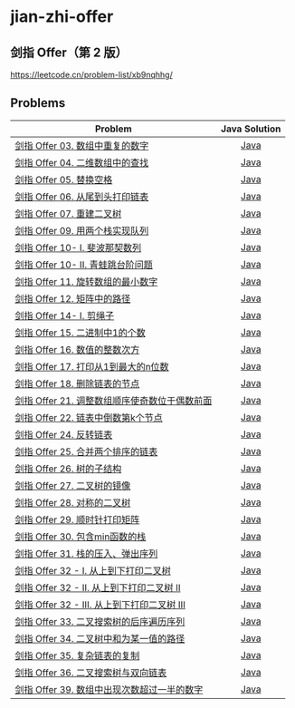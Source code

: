 # jian-zhi-offer

## 剑指 Offer（第 2 版）

https://leetcode.cn/problem-list/xb9nqhhg/

## Problems
| Problem | Java Solution |
| --- | :---: |
[剑指 Offer 03. 数组中重复的数字](https://leetcode.cn/problems/shu-zu-zhong-zhong-fu-de-shu-zi-lcof/) | [Java](solution/03/) |
[剑指 Offer 04. 二维数组中的查找](https://leetcode.cn/problems/er-wei-shu-zu-zhong-de-cha-zhao-lcof/) | [Java](solution/04/) |
[剑指 Offer 05. 替换空格](https://leetcode.cn/problems/ti-huan-kong-ge-lcof/) | [Java](solution/05/) |
[剑指 Offer 06. 从尾到头打印链表](https://leetcode.cn/problems/cong-wei-dao-tou-da-yin-lian-biao-lcof/) | [Java](solution/06/) |
[剑指 Offer 07. 重建二叉树](https://leetcode.cn/problems/zhong-jian-er-cha-shu-lcof/) | [Java](solution/07/) |
[剑指 Offer 09. 用两个栈实现队列](https://leetcode.cn/problems/yong-liang-ge-zhan-shi-xian-dui-lie-lcof/) | [Java](solution/09/) |
[剑指 Offer 10- I. 斐波那契数列](https://leetcode.cn/problems/fei-bo-na-qi-shu-lie-lcof/) | [Java](solution/10.1/) |
[剑指 Offer 10- II. 青蛙跳台阶问题](https://leetcode.cn/problems/qing-wa-tiao-tai-jie-wen-ti-lcof/) | [Java](solution/10.2/) |
[剑指 Offer 11. 旋转数组的最小数字](https://leetcode.cn/problems/xuan-zhuan-shu-zu-de-zui-xiao-shu-zi-lcof/) | [Java](solution/11/) |
[剑指 Offer 12. 矩阵中的路径](https://leetcode.cn/problems/ju-zhen-zhong-de-lu-jing-lcof/) | [Java](solution/12/) |
[剑指 Offer 14- I. 剪绳子](https://leetcode.cn/problems/jian-sheng-zi-lcof/) | [Java](solution/14.1/) |
[剑指 Offer 15. 二进制中1的个数](https://leetcode.cn/problems/er-jin-zhi-zhong-1de-ge-shu-lcof/) | [Java](solution/15/) |
[剑指 Offer 16. 数值的整数次方](https://leetcode.cn/problems/shu-zhi-de-zheng-shu-ci-fang-lcof/) | [Java](solution/16/) |
[剑指 Offer 17. 打印从1到最大的n位数](https://leetcode.cn/problems/da-yin-cong-1dao-zui-da-de-nwei-shu-lcof/) | [Java](solution/17/) |
[剑指 Offer 18. 删除链表的节点](https://leetcode.cn/problems/shan-chu-lian-biao-de-jie-dian-lcof/) | [Java](solution/18/) |
[剑指 Offer 21. 调整数组顺序使奇数位于偶数前面](https://leetcode.cn/problems/diao-zheng-shu-zu-shun-xu-shi-qi-shu-wei-yu-ou-shu-qian-mian-lcof/) | [Java](solution/21/) |
[剑指 Offer 22. 链表中倒数第k个节点](https://leetcode.cn/problems/lian-biao-zhong-dao-shu-di-kge-jie-dian-lcof/) | [Java](solution/22/) |
[剑指 Offer 24. 反转链表](https://leetcode.cn/problems/fan-zhuan-lian-biao-lcof/) | [Java](solution/24/) |
[剑指 Offer 25. 合并两个排序的链表](https://leetcode.cn/problems/he-bing-liang-ge-pai-xu-de-lian-biao-lcof/) | [Java](solution/25/) |
[剑指 Offer 26. 树的子结构](https://leetcode.cn/problems/shu-de-zi-jie-gou-lcof/) | [Java](solution/26/) |
[剑指 Offer 27. 二叉树的镜像](https://leetcode.cn/problems/er-cha-shu-de-jing-xiang-lcof/) | [Java](solution/27/) |
[剑指 Offer 28. 对称的二叉树](https://leetcode.cn/problems/dui-cheng-de-er-cha-shu-lcof/) | [Java](solution/28/) |
[剑指 Offer 29. 顺时针打印矩阵](https://leetcode.cn/problems/shun-shi-zhen-da-yin-ju-zhen-lcof/) | [Java](solution/29/) |
[剑指 Offer 30. 包含min函数的栈](https://leetcode.cn/problems/bao-han-minhan-shu-de-zhan-lcof/) | [Java](solution/30/) |
[剑指 Offer 31. 栈的压入、弹出序列](https://leetcode.cn/problems/zhan-de-ya-ru-dan-chu-xu-lie-lcof/) | [Java](solution/31/) |
[剑指 Offer 32 - I. 从上到下打印二叉树](https://leetcode.cn/problems/cong-shang-dao-xia-da-yin-er-cha-shu-lcof/) | [Java](solution/32/) |
[剑指 Offer 32 - II. 从上到下打印二叉树 II](https://leetcode.cn/problems/cong-shang-dao-xia-da-yin-er-cha-shu-ii-lcof/) | [Java](solution/32.2/) |
[剑指 Offer 32 - III. 从上到下打印二叉树 III](https://leetcode.cn/problems/cong-shang-dao-xia-da-yin-er-cha-shu-iii-lcof/) | [Java](solution/32.3/) |
[剑指 Offer 33. 二叉搜索树的后序遍历序列](https://leetcode.cn/problems/er-cha-sou-suo-shu-de-hou-xu-bian-li-xu-lie-lcof/) | [Java](solution/33/) |
[剑指 Offer 34. 二叉树中和为某一值的路径](https://leetcode.cn/problems/er-cha-shu-zhong-he-wei-mou-yi-zhi-de-lu-jing-lcof/) | [Java](solution/34/) |
[剑指 Offer 35. 复杂链表的复制](https://leetcode.cn/problems/fu-za-lian-biao-de-fu-zhi-lcof/) | [Java](solution/35/) |
[剑指 Offer 36. 二叉搜索树与双向链表](https://leetcode.cn/problems/er-cha-sou-suo-shu-yu-shuang-xiang-lian-biao-lcof/) | [Java](solution/36/) |
[剑指 Offer 39. 数组中出现次数超过一半的数字](https://leetcode.cn/problems/shu-zu-zhong-chu-xian-ci-shu-chao-guo-yi-ban-de-shu-zi-lcof) | [Java](solution/39/) |
